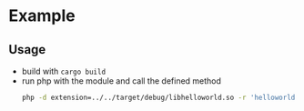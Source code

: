 # Example

## Usage

- build with `cargo build`
- run php with the module and call the defined method 
  ```bash
  php -d extension=../../target/debug/libhelloworld.so -r 'helloworld();'`
  ```